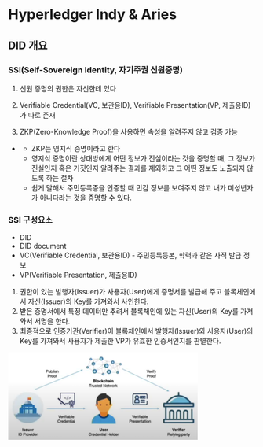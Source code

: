 # Hyperledger Indy & Aries

## DID 개요

### SSI(Self-Sovereign Identity, 자기주권 신원증명)

1. 신원 증명의 권한은 자신한테 있다

2. Verifiable Credential(VC, 보관용ID), Verifiable Presentation(VP, 제출용ID)가 따로 존재

3. ZKP(Zero-Knowledge Proof)을 사용하면 속성을 알려주지 않고 검증 가능

- - ZKP는 영지식 증명이라고 한다
  - 영지식 증명이란 상대방에게 어떤 정보가 진실이라는 것을 증명할 때, 그 정보가 진실인지 혹은 거짓인지 알려주는 결과를 제외하고 그 어떤 정보도 노출되지 않도록 하는 절차
  - 쉽게 말해서 주민등록증을 인증할 때 민감 정보를 보여주지 않고 내가 미성년자가 아니다라는 것을 증명할 수 있다.

### SSI 구성요소

- DID
- DID document
- VC(Verifiable Credential, 보관용ID) - 주민등록등본, 학력과 같은 사적 발급 정보
- VP(Verifiable Presentation, 제출용ID)

1. 권한이 있는 발행자(Issuer)가 사용자(User)에게 증명서를 발급해 주고 블록체인에서 자신(Issuer)의 Key를 가져와서 사인한다.
2. 받은 증명서에서 특정 데이터만 추려서 블록체인에 있는 자신(User)의 Key를 가져와서 서명을 한다.
3. 최종적으로 인증기관(Verifier)이 블록체인에서 발행자(Issuer)와 사용자(User)의 Key를 가져와서 사용자가 제출한 VP가 유효한 인증서인지를 판별한다.

<img src="./image/Blockchain.png" alt="w" style="zoom:40%;" />

